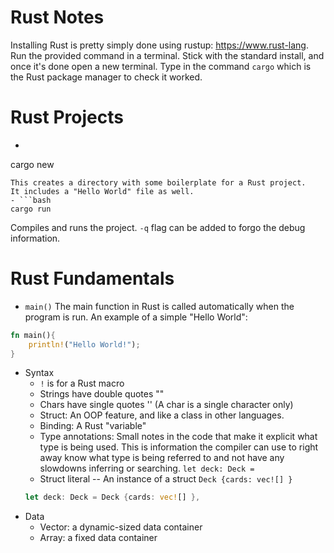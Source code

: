 # Rust Notes
Installing Rust is pretty simply done using rustup: https://www.rust-lang.
Run the provided command in a terminal.  Stick with the standard install, and once it's done open a new terminal.  Type in the command `cargo` which is the Rust package manager to check it worked.

# Rust Projects
- ```bash
cargo new <project-name>
```
This creates a directory with some boilerplate for a Rust project.
It includes a "Hello World" file as well.
- ```bash
cargo run
```
Compiles and runs the project.  `-q` flag can be added to forgo the debug information.

# Rust Fundamentals
- `main()`
The main function in Rust is called automatically when the program is run.
An example of a simple "Hello World":
```rust
fn main(){
    println!("Hello World!");
}
```
- Syntax
    - `!` is for a Rust macro
    - Strings have double quotes ""
    - Chars have single quotes '' (A char is a single character only)
    - Struct: An OOP feature, and like a class in other languages.
    - Binding: A Rust "variable"
    - Type annotations: Small notes in the code that make it explicit what type is being used.  This is information the compiler can use to right away know what type is being referred to and not have any slowdowns inferring or searching. `let deck: Deck = `
    - Struct literal -- An instance of a struct `Deck {cards: vec![] }`
    ```rust
    let deck: Deck = Deck {cards: vec![] },
    ```
- Data
    - Vector: a dynamic-sized data container
    - Array: a fixed data container